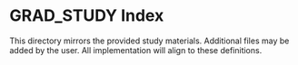 # GRAD_STUDY Index

This directory mirrors the provided study materials. Additional files may be added by the user. All implementation will align to these definitions.